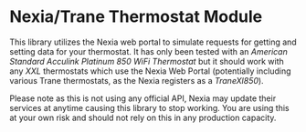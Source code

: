 # Nexia/Trane Thermostat Module

This library utilizes the Nexia web portal to simulate requests for getting and setting data for your thermostat. It has only been tested with an _American Standard Acculink Platinum 850 WiFi Thermostat_ but it should work with any _XXL_ thermostats which use the Nexia Web Portal (potentially including various Trane thermostats, as the Nexia registers as a _TraneXl850_).

Please note as this is not using any official API, Nexia may update their services at anytime causing this library to stop working. You are using this at your own risk and should not rely on this in any production capacity.
